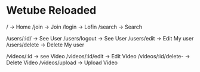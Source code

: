 # Wetube Reloaded

/ -> Home
/join -> Join
/login -> Lofin
/search -> Search

/users/:id/ -> See User
/users/logout -> See User
/users/edit -> Edit My user
/users/delete -> Delete My user

/videos/:id -> see Video
/videos/:id/edit -> Edit Video
/videos/:id/delete- -> Delete Video
/videos/upload -> Upload Video
